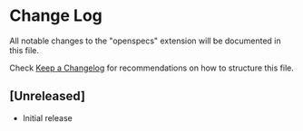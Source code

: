 # Change Log

All notable changes to the "openspecs" extension will be documented in this file.

Check [Keep a Changelog](http://keepachangelog.com/) for recommendations on how to structure this file.

## [Unreleased]

- Initial release